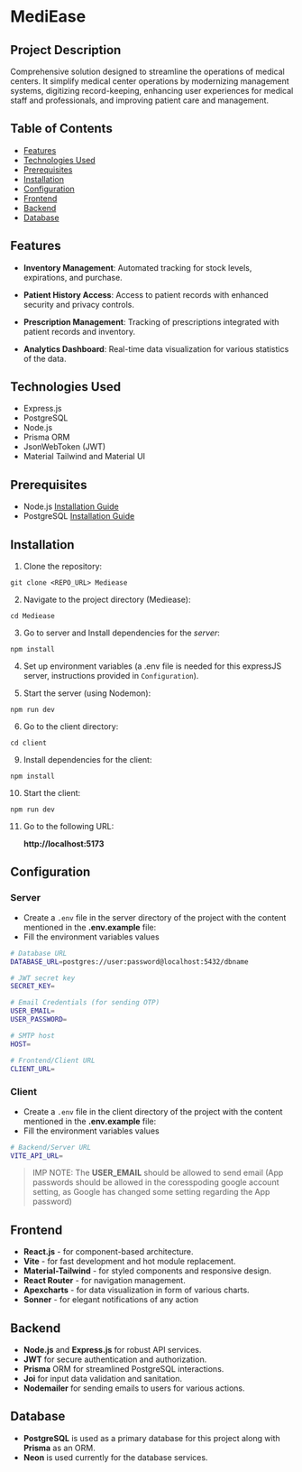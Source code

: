 # MediEase

## Project Description

Comprehensive solution designed to streamline the operations of medical centers. It simplify medical center operations by modernizing management systems, digitizing record-keeping, enhancing user experiences for medical staff and professionals, and improving patient care and management.

## Table of Contents

- [Features](#features)
- [Technologies Used](#technologies-used)
- [Prerequisites](#prerequisites)
- [Installation](#installation)
- [Configuration](#configuration)
- [Frontend](#frontend)
- [Backend](#backend)
- [Database](#database)

## Features

- **Inventory Management**: Automated tracking for stock levels, expirations, and purchase.
  
- **Patient History Access**: Access to patient records with enhanced security and privacy controls.

- **Prescription Management**: Tracking of prescriptions integrated with patient records and inventory.

- **Analytics Dashboard**: Real-time data visualization for various statistics of the data.

## Technologies Used

- Express.js
- PostgreSQL
- Node.js
- Prisma ORM
- JsonWebToken (JWT)
- Material Tailwind and Material UI

## Prerequisites

- Node.js [Installation Guide](https://nodejs.org/)
- PostgreSQL [Installation Guide](https://www.postgresql.org/download/)

## Installation

1. Clone the repository:

```
git clone <REPO_URL> Mediease
```

2. Navigate to the project directory (Mediease):

```
cd Mediease
```

3. Go to server and Install dependencies for the _server_:

```
npm install
```

4. Set up environment variables (a .env file is needed for this expressJS server, instructions provided in `Configuration`).

5. Start the server (using Nodemon):

```
npm run dev
```

6. Go to the client directory:

```
cd client
```

9. Install dependencies for the client:

```
npm install
```

10. Start the client:

```
npm run dev
```

11. Go to the following URL:

    **http://localhost:5173**

## Configuration

### Server
- Create a `.env` file in the server directory of the project with the content mentioned in the **.env.example** file:
- Fill the environment variables values

```bash
# Database URL
DATABASE_URL=postgres://user:password@localhost:5432/dbname

# JWT secret key
SECRET_KEY=

# Email Credentials (for sending OTP)
USER_EMAIL=
USER_PASSWORD=

# SMTP host 
HOST=

# Frontend/Client URL
CLIENT_URL=
```

### Client
- Create a `.env` file in the client directory of the project with the content mentioned in the **.env.example** file:
- Fill the environment variables values

```bash
# Backend/Server URL
VITE_API_URL=
```

> IMP NOTE: The **USER_EMAIL** should be allowed to send email (App passwords should be allowed in the coresspoding google account setting, as Google has changed some setting regarding the App password)

## Frontend

- **React.js** - for component-based architecture.
- **Vite** - for fast development and hot module replacement.
- **Material-Tailwind** - for styled components and responsive design.
- **React Router** - for navigation management.
- **Apexcharts** - for data visualization in form of various charts. 
- **Sonner** - for elegant notifications of any action 

## Backend

- **Node.js** and **Express.js** for robust API services.
- **JWT** for secure authentication and authorization.
- **Prisma** ORM for streamlined PostgreSQL interactions.
- **Joi** for input data validation and sanitation.
- **Nodemailer** for sending emails to users for various actions.

## Database

- **PostgreSQL** is used as a primary database for this project along with **Prisma** as an ORM.  
- **Neon** is used currently for the database services.